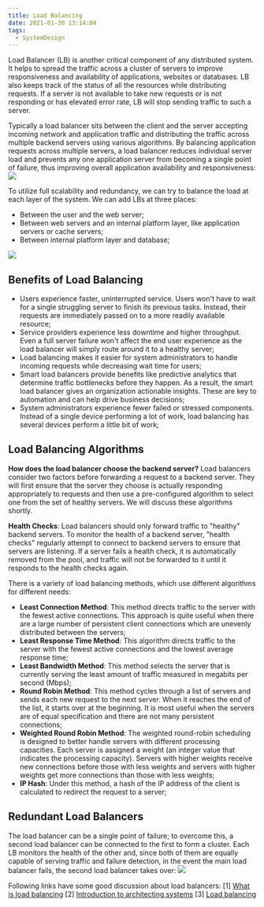 ```yaml
---
title: Load Balancing
date: 2021-01-30 13:14:04
tags:
  - SystemDesign
---
```

Load Balancer (LB) is another critical component of any distributed system. It helps to spread the traffic across a cluster of servers to improve responsiveness and availability of applications, websites or databases. LB also keeps track of the status of all the resources while distributing requests. If a server is not available to take new requests or is not responding or has elevated error rate, LB will stop sending traffic to such a server.

Typically a load balancer sits between the client and the server accepting incoming network and application traffic and distributing the traffic across multiple backend servers using various algorithms. By balancing application requests across multiple servers, a load balancer reduces individual server load and prevents any one application server from becoming a single point of failure, thus improving overall application availability and responsiveness:
![](https://raw.githubusercontent.com/was48i/mPOST/master/SystemDesign/educative/01.png)
<!--more-->

To utilize full scalability and redundancy, we can try to balance the load at each layer of the system. We can add LBs at three places:
- Between the user and the web server;
- Between web servers and an internal platform layer, like application servers or cache servers;
- Between internal platform layer and database;

![](https://raw.githubusercontent.com/was48i/mPOST/master/SystemDesign/educative/02.png)

## Benefits of Load Balancing
- Users experience faster, uninterrupted service. Users won't have to wait for a single struggling server to finish its previous tasks. Instead, their requests are immediately passed on to a more readily available resource;
- Service providers experience less downtime and higher throughput. Even a full server failure won't affect the end user experience as the load balancer will simply route around it to a healthy server;
- Load balancing makes it easier for system administrators to handle incoming requests while decreasing wait time for users;
- Smart load balancers provide benefits like predictive analytics that determine traffic bottlenecks before they happen. As a result, the smart load balancer gives an organization actionable insights. These are key to automation and can help drive business decisions;
- System administrators experience fewer failed or stressed components. Instead of a single device performing a lot of work, load balancing has several devices perform a little bit of work;

## Load Balancing Algorithms
**How does the load balancer choose the backend server?**
Load balancers consider two factors before forwarding a request to a backend server. They will first ensure that the server they choose is actually responding appropriately to requests and then use a pre-configured algorithm to select one from the set of healthy servers. We will discuss these algorithms shortly.

**Health Checks**: Load balancers should only forward traffic to "healthy" backend servers. To monitor the health of a backend server, "health checks" regularly attempt to connect to backend servers to ensure that servers are listening. If a server fails a health check, it is automatically removed from the pool, and traffic will not be forwarded to it until it responds to the health checks again.

There is a variety of load balancing methods, which use different algorithms for different needs:
- **Least Connection Method**: This method directs traffic to the server with the fewest active connections. This approach is quite useful when there are a large number of persistent client connections which are unevenly distributed between the servers;
- **Least Response Time Method**: This algorithm directs traffic to the server with the fewest active connections and the lowest average response time;
- **Least Bandwidth Method**: This method selects the server that is currently serving the least amount of traffic measured in megabits per second (Mbps);
- **Round Robin Method**: This method cycles through a list of servers and sends each new request to the next server. When it reaches the end of the list, it starts over at the beginning. It is most useful when the servers are of equal specification and there are not many persistent connections;
- **Weighted Round Robin Method**: The weighted round-robin scheduling is designed to better handle servers with different processing capacities. Each server is assigned a weight (an integer value that indicates the processing capacity). Servers with higher weights receive new connections before those with less weights and servers with higher weights get more connections than those with less weights;
- **IP Hash**: Under this method, a hash of the IP address of the client is calculated to redirect the request to a server;

## Redundant Load Balancers
The load balancer can be a single point of failure; to overcome this, a second load balancer can be connected to the first to form a cluster. Each LB monitors the health of the other and, since both of them are equally capable of serving traffic and failure detection, in the event the main load balancer fails, the second load balancer takes over:
![](https://raw.githubusercontent.com/was48i/mPOST/master/SystemDesign/educative/03.png)

Following links have some good discussion about load balancers:
[1] [What is load balancing](https://avinetworks.com/what-is-load-balancing/)
[2] [Introduction to architecting systems](https://lethain.com/introduction-to-architecting-systems-for-scale/)
[3] [Load balancing](https://en.wikipedia.org/wiki/Load_balancing_(computing))
